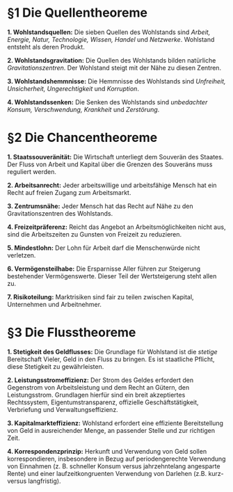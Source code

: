 # §1 Die Quellentheoreme

**1. Wohlstandsquellen:** Die sieben Quellen des Wohlstands sind *Arbeit, Energie, Natur, Technologie, Wissen, Handel* und *Netzwerke*. Wohlstand entsteht als deren Produkt.

**2. Wohlstandsgravitation:** Die Quellen des Wohlstands bilden natürliche *Gravitationszentren*. Der Wohlstand steigt mit der Nähe zu diesen Zentren.

**3. Wohlstandshemmnisse:** Die Hemmnisse des Wohlstands sind *Unfreiheit, Unsicherheit, Ungerechtigkeit* und *Korruption*.

**4. Wohlstandssenken:** Die Senken des Wohlstands sind *unbedachter Konsum, Verschwendung, Krankheit* und *Zerstörung*.

# §2 Die Chancentheoreme

**1. Staatssouveränität:** Die Wirtschaft unterliegt dem Souverän des Staates. Der Fluss von Arbeit und Kapital über die Grenzen des Souveräns muss reguliert werden.

**2. Arbeitsanrecht:** Jeder arbeitswillige und arbeitsfähige Mensch hat ein Recht auf freien Zugang zum Arbeitsmarkt.

**3. Zentrumsnähe:** Jeder Mensch hat das Recht auf Nähe zu den Gravitationszentren des Wohlstands.

**4. Freizeitpräferenz:** Reicht das Angebot an Arbeitsmöglichkeiten nicht aus, sind die Arbeitszeiten zu Gunsten von Freizeit zu reduzieren.

**5. Mindestlohn:** Der Lohn für Arbeit darf die Menschenwürde nicht verletzen.

**6. Vermögensteilhabe:** Die Ersparnisse Aller führen zur Steigerung bestehender Vermögenswerte. Dieser Teil der Wertsteigerung steht allen zu.

**7. Risikoteilung:** Marktrisiken sind fair zu teilen zwischen Kapital, Unternehmen und Arbeitnehmer.

# §3 Die Flusstheoreme

**1. Stetigkeit des Geldflusses:** Die Grundlage für Wohlstand ist die *stetige* Bereitschaft Vieler, Geld in den Fluss zu bringen. Es ist staatliche Pflicht, diese Stetigkeit zu gewährleisten.

**2. Leistungsstromeffizienz:** Der Strom des Geldes erfordert den Gegenstrom von Arbeitsleistung und dem Recht an Gütern, den Leistungsstrom. Grundlagen hierfür sind ein breit akzeptiertes Rechtssystem, Eigentumstransparenz, offizielle Geschäftstätigkeit, Verbriefung und Verwaltungseffizienz.

**3. Kapitalmarkteffizienz:** Wohlstand erfordert eine effiziente Bereitstellung von Geld in ausreichender Menge, an passender Stelle und zur richtigen Zeit.

**4. Korrespondenzprinzip:** Herkunft und Verwendung von Geld sollen korrespondieren, insbesondere in Bezug auf periodengerechte Verwendung von Einnahmen (z. B. schneller Konsum versus jahrzehntelang angesparte Rente) und einer laufzeitkongruenten Verwendung von Darlehen (z.B. kurz- versus langfristig).
